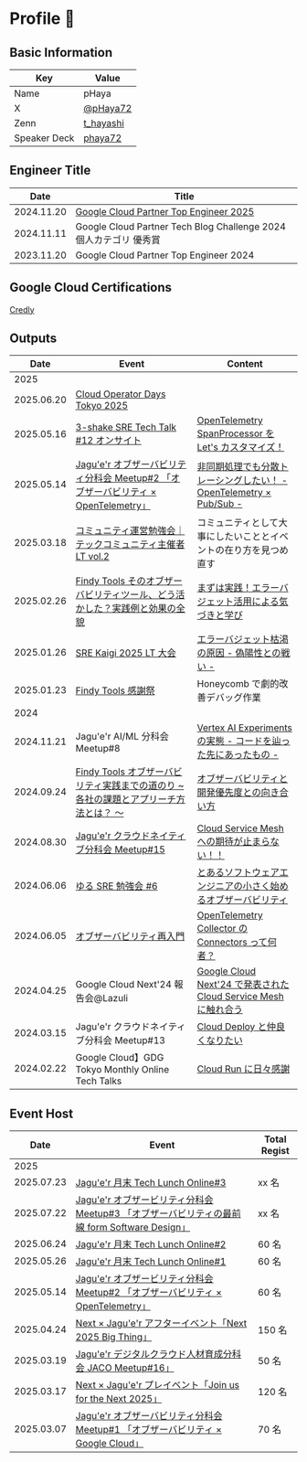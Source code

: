 # Profile 👋


## Basic Information

| Key | Value |
| ---- | ---- |
| Name |pHaya |
| X | [@pHaya72](https://x.com/pHaya72) |
| Zenn | [t_hayashi](https://zenn.dev/t_hayashi) |
| Speaker Deck | [phaya72](https://speakerdeck.com/phaya72) |

## Engineer Title

| Date | Title |
| ---- | ---- |
| 2024.11.20 | [Google Cloud Partner Top Engineer 2025](https://cloud.google.com/blog/ja/topics/partners/partner-top-engineer-2025-award-winners) |
| 2024.11.11 | Google Cloud Partner Tech Blog Challenge 2024 個人カテゴリ 優秀賞 |
| 2023.11.20 | Google Cloud Partner Top Engineer 2024 |

## Google Cloud Certifications
[Credly](https://www.credly.com/users/tomonori-hayashi.5ca5f180)

## Outputs

| Date | Event | Content |
| ---- | ---- | ---- |
| 2025 | |  |
| 2025.06.20 | [Cloud Operator Days Tokyo 2025](https://cloudopsdays.com/) | []()
| 2025.05.16 | [3-shake SRE Tech Talk #12 オンサイト](https://3-shake.connpass.com/event/351861/?utm_campaign=event_reminder&utm_source=notifications&utm_medium=email&utm_content=detail_btn) | [OpenTelemetry SpanProcessor を Let's カスタマイズ！](https://speakerdeck.com/phaya72/opentelemetry-no-spanprocessor-wo-lets-kasutamaizu)
| 2025.05.14 | [Jagu'e'r オブザーバビリティ分科会 Meetup#2 「オブザーバビリティ × OpenTelemetry」](https://jaguer-o11y-sre.connpass.com/event/352510/)  | [非同期処理でも分散トレーシングしたい！ - OpenTelemetry × Pub/Sub -](https://speakerdeck.com/phaya72/sub)
| 2025.03.18 | [コミュニティ運営勉強会｜テックコミュニティ主催者LT vol.2](https://comucal.connpass.com/event/347687/)  | コミュニティとして大事にしたいこととイベントの在り方を見つめ直す
| 2025.02.26 | [Findy Tools そのオブザーバビリティツール、どう活かした？実践例と効果の全貌](https://findy-tools.connpass.com/event/343831/) | [まずは実践！エラーバジェット活用による気づきと学び](https://findy-tools.io/events/052832029167dca24ae3) |
| 2025.01.26 | [SRE Kaigi 2025 LT 大会](https://2025.srekaigi.net/#timetable) | [エラーバジェット枯渇の原因 - 偽陽性との戦い -](https://speakerdeck.com/phaya72/erabazietutoku-ke-noyuan-yin-wei-yang-xing-tonozhan-i)
| 2025.01.23 | [Findy Tools 感謝祭](https://findy-tools.connpass.com/event/339331/) | Honeycomb で劇的改善デバッグ作業
| 2024 | |
| 2024.11.21 | Jagu'e'r AI/ML 分科会 Meetup#8 | [Vertex AI Experimentsの実態 - コードを辿った先にあったもの -](https://speakerdeck.com/phaya72/vertexaiexperimentsnoshi-tai)
| 2024.09.24 | [Findy Tools オブザーバビリティ実践までの道のり ~ 各社の課題とアプリーチ方法とは？ 〜](https://findy.connpass.com/event/328935/) | [オブザーバビリティと開発優先度との向き合い方](https://speakerdeck.com/phaya72/obuzababiriteitokai-fa-you-xian-du-tonoxiang-kihe-ifang)
| 2024.08.30 | [Jagu'e'r クラウドネイティブ分科会 Meetup#15](https://jaguer-cloud-native.connpass.com/event/324998/) | [Cloud Service Mesh への期待が止まらない！！](https://speakerdeck.com/phaya72/cloud-service-mesh-henoqi-dai-gazhi-maranai)
| 2024.06.06 | [ゆる SRE 勉強会 #6](https://yuru-sre.connpass.com/event/317749/) | [とあるソフトウェアエンジニアの小さく始めるオブザーバビリティ](https://speakerdeck.com/phaya72/toarusohutoueaenzinianoxiao-sakushi-meruobuzababiritei)
| 2024.06.05 | [オブザーバビリティ再入門](https://mackerelio.connpass.com/event/316449/) | [OpenTelemetry Collector の Connectors って何者？](https://speakerdeck.com/phaya72/opentelemetry-collector-no-connectors-tutehe-zhe)
| 2024.04.25 | Google Cloud Next'24 報告会@Lazuli | [Google Cloud Next'24 で発表された Cloud Service Mesh に触れ合う](https://speakerdeck.com/phaya72/cloud-service-mesh-nihong-rehe-u)
| 2024.03.15 | Jagu'e'r クラウドネイティブ分科会 Meetup#13 | [Cloud Deploy と仲良くなりたい](https://speakerdeck.com/phaya72/cloud-deploy-tozhong-liang-kunaritai)
| 2024.02.22 | Google Cloud】GDG Tokyo Monthly Online Tech Talks | [Cloud Run に日々感謝](https://speakerdeck.com/phaya72/cloud-run-niri-gan-xie)

## Event Host

| Date | Event | Total Regist |
| ---- | ---- | ---- |
| 2025 | |  |
| 2025.07.23 | [Jagu'e'r 月末 Tech Lunch Online#3](https://jaguer-tech-lunch.connpass.com/event/360328/) |  xx 名
| 2025.07.22 | [Jagu'e'r オブザービリティ分科会 Meetup#3 「オブザーバビリティの最前線 form Software Design」](https://jaguer-o11y-sre.connpass.com/event/359593/) |  xx 名
| 2025.06.24 | [Jagu'e'r 月末 Tech Lunch Online#2](https://jaguer-tech-lunch.connpass.com/event/354120/) |  60 名
| 2025.05.26 | [Jagu'e'r 月末 Tech Lunch Online#1](https://jaguer-tech-lunch.connpass.com/event/352740/) |  60 名
| 2025.05.14 | [Jagu'e'r オブザービリティ分科会 Meetup#2 「オブザーバビリティ × OpenTelemetry」](https://jaguer-tech-lunch.connpass.com/event/352740/) |  60 名
| 2025.04.24 | [Next × Jagu'e'r アフターイベント「Next 2025 Big Thing」](https://jaguer.connpass.com/event/347580/) |  150 名
| 2025.03.19 | [Jagu'e'r デジタルクラウド人材育成分科会 JACO Meetup#16」]() |  50 名
| 2025.03.17 | [Next × Jagu'e'r プレイベント「Join us for the Next 2025」](https://jaguer.connpass.com/event/345377/) |  120 名
| 2025.03.07 | [Jagu'e'r オブザーバビリティ分科会 Meetup#1 「オブザーバビリティ × Google Cloud」](https://jaguer-o11y-sre.connpass.com/event/343531/) |  70 名

